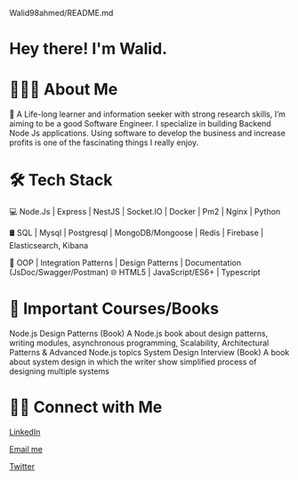 Walid98ahmed/README.md

# Hey there! I'm Walid.

# 👨🏻‍💻 About Me

🤔 A Life-long learner and information seeker with strong research skills, 
I’m aiming to be a good Software Engineer. I specialize in building Backend Node Js
applications. Using software to develop the business and increase profits is one of the 
fascinating things I really enjoy.


# 🛠 Tech Stack

💻   Node.Js | Express | NestJS | Socket.IO | Docker | Pm2 | Nginx | Python

🛢   SQL | Mysql | Postgresql  | MongoDB/Mongoose | Redis | Firebase | Elasticsearch, Kibana

🔧    OOP | Integration Patterns | Design Patterns | Documentation (JsDoc/Swagger/Postman)
🌐   HTML5 | JavaScript/ES6+ | Typescript 

# 📖 Important Courses/Books

Node.js Design Patterns (Book)
A Node.js book about design patterns, writing modules, asynchronous programming, Scalability, Architectural Patterns & Advanced Node.js topics
System Design Interview (Book)
A book about system design in which the writer show simplified process of designing multiple systems

# 🤝🏻 Connect with Me

[LinkedIn](https://www.linkedin.com/in/walidsayed9811/)

[Email me](mailto:walidsayed9811@gmail.com)

[Twitter](https://twitter.com/1811welloo)

